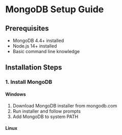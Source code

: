 # MongoDB Setup Guide

## Prerequisites
- MongoDB 4.4+ installed
- Node.js 14+ installed
- Basic command line knowledge

## Installation Steps

### 1. Install MongoDB
#### Windows
1. Download MongoDB installer from mongodb.com
2. Run installer and follow prompts
3. Add MongoDB to system PATH

#### Linux 
